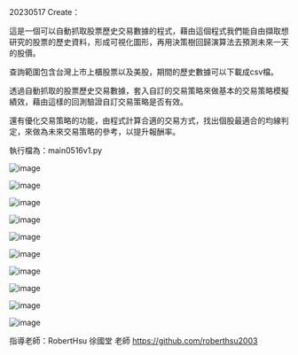 20230517 Create：

這是一個可以自動抓取股票歷史交易數據的程式，藉由這個程式我們能自由擷取想研究的股票的歷史資料，形成可視化圖形，再用決策樹回歸演算法去預測未來一天的股價。

查詢範圍包含台灣上市上櫃股票以及美股，期間的歷史數據可以下載成csv檔。

透過自動抓取的股票歷史交易數據，套入自訂的交易策略來做基本的交易策略模擬績效，藉由這樣的回測驗證自訂交易策略是否有效。

還有優化交易策略的功能，由程式計算合適的交易方式，找出個股最適合的均線判定，來做為未來交易策略的參考，以提升報酬率。

執行檔為：main0516v1.py

![image](https://github.com/gubemiu/stock/assets/128680931/7c8c48ce-3e96-4b3c-9571-29346a289aa0)

![image](https://github.com/gubemiu/stock/assets/128680931/5bedd5e7-85df-403c-b186-5139d4898c97)

![image](https://github.com/gubemiu/stock/assets/128680931/7bf0e504-d7e3-4453-9dad-d899dd2773ba)

![image](https://github.com/gubemiu/stock/assets/128680931/38c0c176-d622-4740-be68-d3f4e91b56dc)

![image](https://github.com/gubemiu/stock/assets/128680931/50ae4962-8317-4f23-9d8f-cebea979c5d5)

![image](https://github.com/gubemiu/stock/assets/128680931/89311ab2-99fb-4f57-a55c-8228a82b7b92)

![image](https://github.com/gubemiu/stock/assets/128680931/9cf3995d-d120-434a-aca9-f098a8a54571)

![image](https://github.com/gubemiu/stock/assets/128680931/fc9000e6-53af-43e4-9057-6062ab8d91b7)

![image](https://github.com/gubemiu/stock/assets/128680931/876679d2-63cc-48fb-875e-ea499d2c424d)

![image](https://github.com/gubemiu/stock/assets/128680931/4546aa67-5ded-4e5b-b41c-cf99b550a1ff)



指導老師：RobertHsu 徐國堂 老師
https://github.com/roberthsu2003
